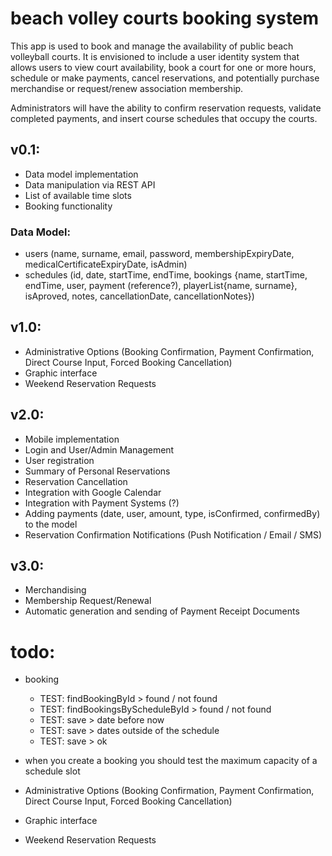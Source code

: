 # beach volley courts booking system

This app is used to book and manage the availability of public beach volleyball courts. It is envisioned to include a user identity system that allows users to view court availability, book a court for one or more hours, schedule or make payments, cancel reservations, and potentially purchase merchandise or request/renew association membership.

Administrators will have the ability to confirm reservation requests, validate completed payments, and insert course schedules that occupy the courts.

## v0.1:
* Data model implementation
* Data manipulation via REST API
* List of available time slots
* Booking functionality

### Data Model:
* users (name, surname, email, password, membershipExpiryDate, medicalCertificateExpiryDate, isAdmin)
* schedules (id, date, startTime, endTime, bookings {name, startTime, endTime, user, payment (reference?), playerList{name, surname}, isAproved, notes, cancellationDate, cancellationNotes})

## v1.0:
* Administrative Options (Booking Confirmation, Payment Confirmation, Direct Course Input, Forced Booking Cancellation)
* Graphic interface
* Weekend Reservation Requests

## v2.0:
* Mobile implementation
* Login and User/Admin Management
* User registration
* Summary of Personal Reservations
* Reservation Cancellation
* Integration with Google Calendar
* Integration with Payment Systems (?)
* Adding payments (date, user, amount, type, isConfirmed, confirmedBy) to the model
* Reservation Confirmation Notifications (Push Notification / Email / SMS)
## v3.0:
* Merchandising
* Membership Request/Renewal
* Automatic generation and sending of Payment Receipt Documents



# todo:
* booking 
    * TEST: findBookingById > found / not found
    * TEST: findBookingsByScheduleById > found / not found
    * TEST: save > date before now
    * TEST: save > dates outside of the schedule
    * TEST: save > ok
* when you create a booking you should test the maximum capacity of a schedule slot


* Administrative Options (Booking Confirmation, Payment Confirmation, Direct Course Input, Forced Booking Cancellation)
* Graphic interface
* Weekend Reservation Requests